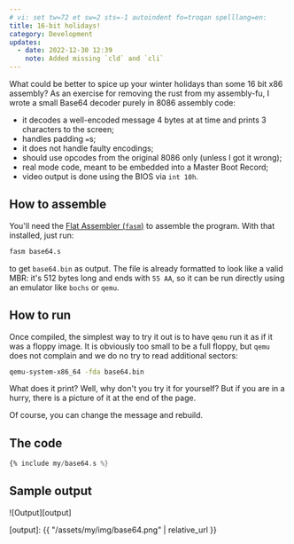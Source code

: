 ```yaml
---
# vi: set tw=72 et sw=2 sts=-1 autoindent fo=troqan spelllang=en:
title: 16-bit holidays!
category: Development
updates:
  - date: 2022-12-30 12:39
    note: Added missing `cld` and `cli`
---
```


What could be better to spice up your winter holidays than some 16 bit
x86 assembly? As an exercise for removing the rust from my assembly-fu,
I wrote a small Base64 decoder purely in 8086 assembly code:

* it decodes a well-encoded message 4 bytes at at time and prints 3
  characters to the screen;
* handles padding `=`s;
* it does not handle faulty encodings;
* should use opcodes from the original 8086 only (unless I got it
  wrong);
* real mode code, meant to be embedded into a Master Boot Record;
* video output is done using the BIOS via `int 10h`.

## How to assemble

You'll need the [Flat Assembler (`fasm`)][fasm] to assemble the program.
With that installed, just run:

```bash
fasm base64.s
```

to get `base64.bin` as output. The file is already formatted to look
like a valid MBR: it's 512 bytes long and ends with `55 AA`, so it can
be run directly using an emulator like `bochs` or `qemu`.

## How to run

Once compiled, the simplest way to try it out is to have `qemu` run it
as if it was a floppy image. It is obviously too small to be a full
floppy, but `qemu` does not complain and we do no try to read additional
sectors:

```bash
qemu-system-x86_64 -fda base64.bin
```

What does it print? Well, why don't you try it for yourself? But if you
are in a hurry, there is a picture of it at the end of the page.

Of course, you can change the message and rebuild.

## The code

```nasm
{% include my/base64.s %}
```

## Sample output

![Output][output]


[fasm]: https://flatassembler.net/
[output]: {{ "/assets/my/img/base64.png" | relative_url }}
